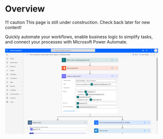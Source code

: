 # Overview

!!! caution
    This page is still under construction. Check back later for new content!

Quickly automate your workflows, enable business logic to simplify tasks, and connect your processes with Microsoft Power Automate.

![automate-image](../static/images/power/automate/automate-overview.png)